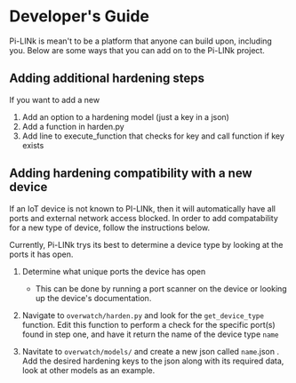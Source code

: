 # Developer's Guide
Pi-LINk is mean't to be a platform that anyone can build upon, including you. Below are some ways that you can add on to the Pi-LINk project.


## Adding additional hardening steps
If you want to add a new 

1. Add an option to a hardening model (just a key in a json)
2. Add a function in harden.py
3. Add line to execute_function that checks for key and call function if key exists 

## Adding hardening compatibility with a new device 
If an IoT device is not known to PI-LINk, then it will automatically have all ports and external network access blocked. In order to add compatability for a new type of device, follow the instructions below. 

Currently, Pi-LINk trys its best to determine a device type by looking at the ports it has open. 

1. Determine what unique ports the device has open
    - This can be done by running a port scanner on the device or looking up the device's documentation.

2. Navigate to `overwatch/harden.py` and look for the `get_device_type` function. Edit this function to perform a check for the specific port(s) found in step one, and have it return the name of the device type `name`
3. Navitate to `overwatch/models/` and create a new json called `name`.json . Add the desired hardening keys to the json along with its required data, look at other models as an example. 
